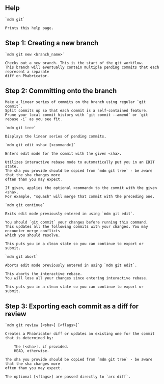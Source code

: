 ## Help

    `mdm git`

    Prints this help page.

## Step 1: Creating a new branch

    `mdm git new <branch_name>`

    Checks out a new branch. This is the start of the git workflow.
    This branch will eventually contain multiple pending commits that each represent a separate
    diff on Phabricator.

## Step 2: Committing onto the branch

    Make a linear series of commits on the branch using regular `git commit`.
    Split commits up so that each commit is a self-contained feature.
    Prune your local commit history with `git commit --amend` or `git rebase -i` as you see fit.

    `mdm git tree`

    Displays the linear series of pending commits.

    `mdm git edit <sha> [<command>]`

    Enters edit mode for the commit with the given <sha>.

    Utilizes interactive rebase mode to automatically put you in an EDIT state.
    The sha you provide should be copied from `mdm git tree` - be aware that the sha changes more
    often than you may expect.

    If given, applies the optional <command> to the commit with the given <sha>.
    For example, "squash" will merge that commit with the preceding one.

    `mdm git continue`

    Exits edit mode previously entered in using `mdm git edit`.

    You should `git commit` your changes before running this command.
    This updates all the following commits with your changes. You may encounter merge conflicts
    which you should resolve.

    This puts you in a clean state so you can continue to export or submit.

    `mdm git abort`

    Aborts edit mode previously entered in using `mdm git edit`.

    This aborts the interactive rebase.
    You will lose all your changes since entering interactive rebase.

    This puts you in a clean state so you can continue to export or submit.

## Step 3: Exporting each commit as a diff for review

    `mdm git review [<sha>] [<flags>]`

    Creates a Phabricator diff or updates an existing one for the commit that is determined by:

        The [<sha>], if provided.
        HEAD, otherwise.

    The sha you provide should be copied from `mdm git tree` - be aware that the sha changes more
    often than you may expect.

    The optional [<flags>] are passed directly to `arc diff`.

